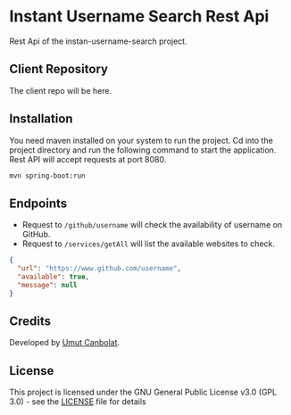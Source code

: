 # Instant Username Search Rest Api

Rest Api of the instan-username-search project.

## Client Repository
The client repo will be here.

## Installation

You need maven installed on your system to run the project. Cd into the project directory and run the following command to start the application. Rest API will accept requests at port 8080.

```sh
mvn spring-boot:run
```

## Endpoints

- Request to `/github/username` will check the availability of username on GitHub.
- Request to `/services/getAll` will list the available websites to check.

```json
{
  "url": "https://www.github.com/username",
  "available": true,
  "message": null
}
```

## Credits
Developed by [Umut Canbolat](https://github.com/umutcanbolat).

## License
This project is licensed under the GNU General Public License v3.0 (GPL 3.0) - see the [LICENSE](LICENSE) file for details
